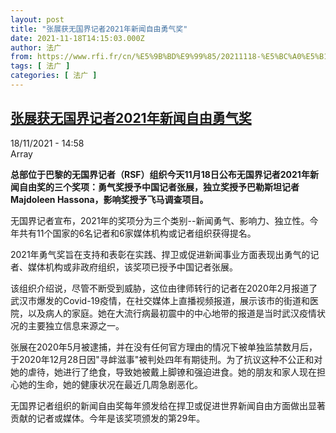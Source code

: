 ```yaml
---
layout: post
title: "张展获无国界记者2021年新闻自由勇气奖"
date: 2021-11-18T14:15:03.000Z
author: 法广
from: https://www.rfi.fr/cn/%E5%9B%BD%E9%99%85/20211118-%E5%BC%A0%E5%B1%95%E8%8E%B7%E6%97%A0%E5%9B%BD%E7%95%8C%E8%AE%B0%E8%80%852021%E5%B9%B4%E6%96%B0%E9%97%BB%E8%87%AA%E7%94%B1%E5%8B%87%E6%B0%94%E5%A5%96
tags: [ 法广 ]
categories: [ 法广 ]
---
```

<!--1637244903000-->
[张展获无国界记者2021年新闻自由勇气奖](https://www.rfi.fr/cn/%E5%9B%BD%E9%99%85/20211118-%E5%BC%A0%E5%B1%95%E8%8E%B7%E6%97%A0%E5%9B%BD%E7%95%8C%E8%AE%B0%E8%80%852021%E5%B9%B4%E6%96%B0%E9%97%BB%E8%87%AA%E7%94%B1%E5%8B%87%E6%B0%94%E5%A5%96)
------

<div>
<div>18/11/2021 - 14:58</div>Array<p><strong>                    总部位于巴黎的无国界记者（RSF）组织今天11月18日公布无国界记者2021年新闻自由奖的三个奖项：勇气奖授予中国记者张展，独立奖授予巴勒斯坦记者Majdoleen Hassona，影响奖授予飞马调查项目。                </strong></p><div >                    <p>无国界记者宣布，2021年的奖项分为三个类别--新闻勇气、影响力、独立性。今年共有11个国家的6名记者和6家媒体机构或记者组织获得提名。</p><p>2021年勇气奖旨在支持和表彰在实践、捍卫或促进新闻事业方面表现出勇气的记者、媒体机构或非政府组织，该奖项已授予中国记者张展。</p><p>该组织介绍说，尽管不断受到威胁，这位由律师转行的记者在2020年2月报道了武汉市爆发的Covid-19疫情，在社交媒体上直播视频报道，展示该市的街道和医院，以及病人的家庭。她在大流行病最初震中的中心地带的报道是当时武汉疫情状况的主要独立信息来源之一。</p><p>张展在2020年5月被逮捕，并在没有任何官方理由的情况下被单独监禁数月后，于2020年12月28日因"寻衅滋事"被判处四年有期徒刑。为了抗议这种不公正和对她的虐待，她进行了绝食，导致她被戴上脚镣和强迫进食。她的朋友和家人现在担心她的生命，她的健康状况在最近几周急剧恶化。</p><p>无国界记者组织的新闻自由奖每年颁发给在捍卫或促进世界新闻自由方面做出显著贡献的记者或媒体。今年是该奖项颁发的第29年。</p>                                            <div data-selfpromo-newsletter>    </div>    <div data-selfpromo-app>    </div>                </div>
</div>
